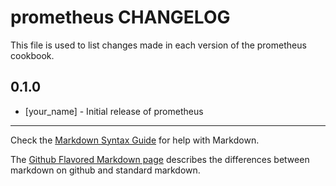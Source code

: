 # prometheus CHANGELOG

This file is used to list changes made in each version of the prometheus cookbook.

## 0.1.0
- [your_name] - Initial release of prometheus

- - -
Check the [Markdown Syntax Guide](http://daringfireball.net/projects/markdown/syntax) for help with Markdown.

The [Github Flavored Markdown page](http://github.github.com/github-flavored-markdown/) describes the differences between markdown on github and standard markdown.
